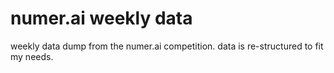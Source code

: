 # numer.ai weekly data
weekly data dump from the numer.ai competition. data is re-structured to fit my needs.
